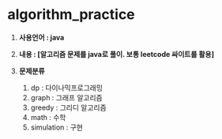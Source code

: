 # algorithm_practice

1. **사용언어 : java**

2. **내용 : [알고리즘 문제를 java로 풀이. 보통 leetcode 싸이트를 활용]**

3. **문제분류**
    1. dp : 다이나믹프로그래밍
    2. graph : 그래프 알고리즘
    3. greedy : 그리디 알고리즘
    4. math : 수학
    5. simulation : 구현 

